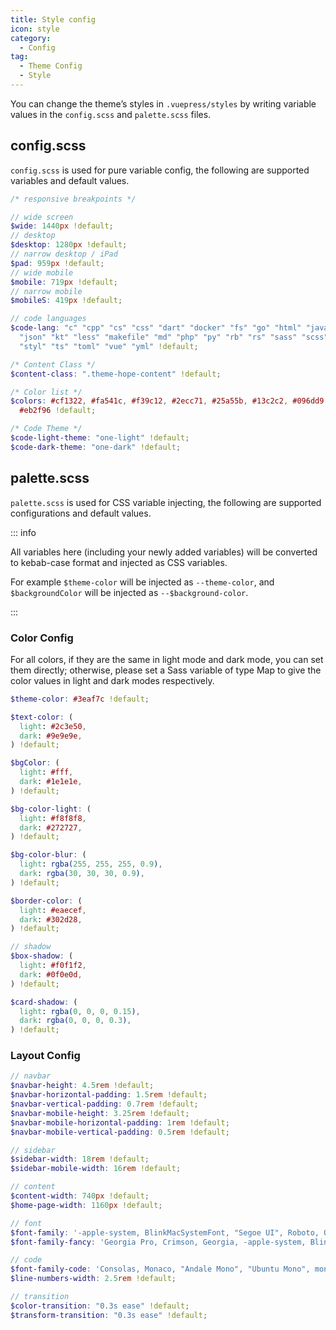 ```yaml
---
title: Style config
icon: style
category:
  - Config
tag:
  - Theme Config
  - Style
---
```


You can change the theme’s styles in `.vuepress/styles` by writing variable values in the `config.scss` and `palette.scss` files.

<!-- more -->

## config.scss

`config.scss` is used for pure variable config, the following are supported variables and default values.

```scss
/* responsive breakpoints */

// wide screen
$wide: 1440px !default;
// desktop
$desktop: 1280px !default;
// narrow desktop / iPad
$pad: 959px !default;
// wide mobile
$mobile: 719px !default;
// narrow mobile
$mobileS: 419px !default;

// code languages
$code-lang: "c" "cpp" "cs" "css" "dart" "docker" "fs" "go" "html" "java" "js"
  "json" "kt" "less" "makefile" "md" "php" "py" "rb" "rs" "sass" "scss" "sh"
  "styl" "ts" "toml" "vue" "yml" !default;

/* Content Class */
$content-class: ".theme-hope-content" !default;

/* Color list */
$colors: #cf1322, #fa541c, #f39c12, #2ecc71, #25a55b, #13c2c2, #096dd9, #aa6fe9,
  #eb2f96 !default;

/* Code Theme */
$code-light-theme: "one-light" !default;
$code-dark-theme: "one-dark" !default;
```

## palette.scss

`palette.scss` is used for CSS variable injecting, the following are supported configurations and default values.

::: info

All variables here (including your newly added variables) will be converted to kebab-case format and injected as CSS variables.

For example `$theme-color` will be injected as `--theme-color`, and `$backgroundColor` will be injected as `--$background-color`.

:::

### Color Config

For all colors, if they are the same in light mode and dark mode, you can set them directly; otherwise, please set a Sass variable of type Map to give the color values in light and dark modes respectively.

```scss
$theme-color: #3eaf7c !default;

$text-color: (
  light: #2c3e50,
  dark: #9e9e9e,
) !default;

$bgColor: (
  light: #fff,
  dark: #1e1e1e,
) !default;

$bg-color-light: (
  light: #f8f8f8,
  dark: #272727,
) !default;

$bg-color-blur: (
  light: rgba(255, 255, 255, 0.9),
  dark: rgba(30, 30, 30, 0.9),
) !default;

$border-color: (
  light: #eaecef,
  dark: #302d28,
) !default;

// shadow
$box-shadow: (
  light: #f0f1f2,
  dark: #0f0e0d,
) !default;

$card-shadow: (
  light: rgba(0, 0, 0, 0.15),
  dark: rgba(0, 0, 0, 0.3),
) !default;
```

### Layout Config

```scss
// navbar
$navbar-height: 4.5rem !default;
$navbar-horizontal-padding: 1.5rem !default;
$navbar-vertical-padding: 0.7rem !default;
$navbar-mobile-height: 3.25rem !default;
$navbar-mobile-horizontal-padding: 1rem !default;
$navbar-mobile-vertical-padding: 0.5rem !default;

// sidebar
$sidebar-width: 18rem !default;
$sidebar-mobile-width: 16rem !default;

// content
$content-width: 740px !default;
$home-page-width: 1160px !default;

// font
$font-family: '-apple-system, BlinkMacSystemFont, "Segoe UI", Roboto, Oxygen, Ubuntu, Cantarell, "Fira Sans", "Droid Sans", "Helvetica Neue", STHeiti, "Microsoft YaHei", SimSun, sans-serif' !default;
$font-family-fancy: 'Georgia Pro, Crimson, Georgia, -apple-system, BlinkMacSystemFont, "Segoe UI", Roboto, Oxygen, Ubuntu, Cantarell, "Fira Sans", "Droid Sans", "Helvetica Neue", STHeiti, "Microsoft YaHei", SimSun, sans-serif' !default;

// code
$font-family-code: 'Consolas, Monaco, "Andale Mono", "Ubuntu Mono", monospace' !default;
$line-numbers-width: 2.5rem !default;

// transition
$color-transition: "0.3s ease" !default;
$transform-transition: "0.3s ease" !default;
```
